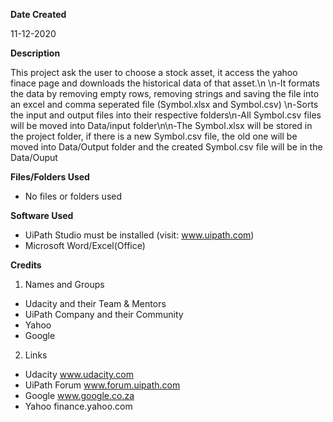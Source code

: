 **Date Created**

11-12-2020

**Description**

This project ask the user to choose a stock asset, it access the yahoo finace page and downloads the historical data of that asset.\n \n-It formats the data by removing empty rows, removing strings and saving the file into an excel and comma seperated file (Symbol.xlsx and  Symbol.csv) \n-Sorts the input and output files into their respective folders\n-All Symbol.csv files will be moved into Data/input folder\n\n-The Symbol.xlsx will be stored in the project folder, if there is a new Symbol.csv file, the old one will be moved into Data/Output folder and the created Symbol.csv file will be in the Data/Ouput

**Files/Folders Used**
* No files or folders used

**Software Used**
* UiPath Studio must be installed (visit: www.uipath.com)
* Microsoft Word/Excel(Office)

**Credits**
1. Names and Groups
* Udacity and their Team & Mentors
* UiPath Company and their Community
* Yahoo
* Google
2. Links
* Udacity www.udacity.com
* UiPath Forum www.forum.uipath.com
* Google www.google.co.za
* Yahoo finance.yahoo.com
